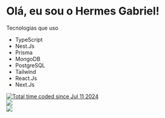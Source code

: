 # Olá, eu sou o Hermes Gabriel! #
 Tecnologias que uso  
- TypeScript
- Nest.Js
- Prisma
- MongoDB
- PostgreSQL
- Tailwind
- React.Js
- Next.Js 

<div class="widget">
    <a href="https://wakatime.com/@c60a6f66-e546-40d9-a33c-d511fa2c386b"><img src="https://wakatime.com/badge/user/c60a6f66-e546-40d9-a33c-d511fa2c386b.svg" alt="Total time coded since Jul 11 2024" /></a>
</div>

<div class="widget">
 <img src="https://github-readme-stats.vercel.app/api/wakatime?username=hermes&api_domain=wakapi.dev&bg_color=1A202C&title_color=2F855A&icon_color=2F855A&text_color=ffffff&custom_title=Wakapi%20Week%20Stats&layout=compact">
<!--     <img src="https://github-readme-stats.vercel.app/api/top-langs/?username=hermesgsc&layout=compact" alt="Top Langs"> -->
</div>

<div class="widget">
<img src ="https://wakapi.dev/api/activity/chart/hermes.svg"/>

</div>
